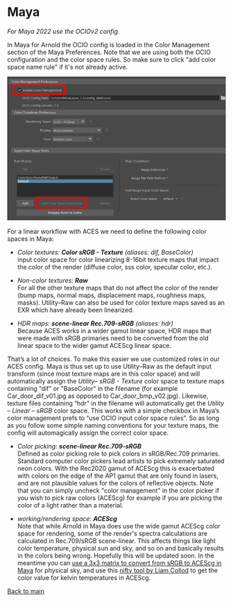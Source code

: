 # Maya

*For Maya 2022 use the OCIOv2 config.* 

In Maya for Arnold the OCIO config is loaded in the Color Management section of the Maya Preferences. Note that we are using both the OCIO configuration and the color space rules. So make sure to click "add color space name rule" if it's not already active.

![maya](img/maya1.jpg)

For a linear workflow with ACES  we need to define the following color spaces in Maya:

- *Color textures: **Color sRGB - Texture** (aliases: dif, BaseColor)* <br>
input color space for color linearizing 8-16bit texture maps that impact the color of the render (diffuse color, sss color, specular color, etc.). <br>
	
- *Non-color textures: **Raw*** <br>
For all the other texture maps that do not affect the color of the render (bump maps, normal maps, displacement maps, roughness maps, masks). Utility–Raw can also be used for color texture maps saved as an EXR which have already been linearized.

- *HDR maps: **scene-linear Rec.709-sRGB** (aliases: hdr)* <br>
Because ACES works in a wider gamut linear space, HDR maps that were made with sRGB primaries need to be converted from the old linear space to the wider gamut ACEScg linear space. 

That’s a lot of choices. To make this easier we use customized roles in our ACES config. Maya is thus set up to use Utility–Raw as the default input transform (since most texture maps are in this color space) and will automatically assign the *Utility– sRGB - Texture* color space to texture maps containing “dif” or "BaseColor" in the filename (for example Car_door_dif_v01.jpg as opposed to Car_door_bmp_v02.jpg). Likewise,  texture files containing “hdr” in the filename will automatically get the  *Utility – Linear – sRGB* color space. This works with a simple checkbox in Maya’s color management prefs to “use OCIO input color space rules”. So as long as you follow some simple naming conventions for your texture maps, the config will automagically assign the correct color space.

- *Color picking: **scene-linear Rec.709-sRGB*** <br>
Defined as color picking role to pick colors in sRGB/Rec.709 primaries. Standard computer color pickers lead artists to pick extremely saturated neon colors. With the Rec2020 gamut of ACEScg this is exacerbated with colors on the edge of the AP1 gamut that are only found in lasers, and are not plausible values for the colors of reflective objects. Note that you can simply uncheck "color management" in the color picker if you wish to pick raw colors (ACEScg) for example if you are picking the color of a light rather than a material.
	
- *working/rendering space: **ACEScg*** <br>
Note that while Arnold in Maya does use the wide gamut ACEScg color space for rendering, some of the render's spectra calculations are calculated in Rec.709/sRGB scene-linear. This affects things like  light color temperature, physical sun and sky, and so on and basically results in the colors being wrong. Hopefully this will be updated soon. In the meantime you can [use a 3x3 matrix to convert from sRGB to ACEScg in Maya](https://community.acescentral.com/t/acescg-vs-linear-srgb-709-cg-rendering/1512/7) for physical sky, and use this [nifty tool by Liam Collod](https://share.streamlit.io/mrlixm/streamlit_temperature2rgb/main/src/app.py) to get the color value for kelvin temperatures in ACEScg.

[Back to main](../StdX_ACES)
